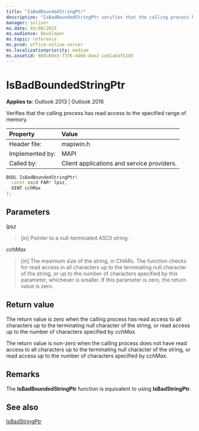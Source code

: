 ```yaml
---
title: "IsBadBoundedStringPtr"
description: "IsBadBoundedStringPtr verifies that the calling process has read access to the specified range of memory."
manager: soliver
ms.date: 03/09/2015
ms.audience: Developer
ms.topic: reference
ms.prod: office-online-server
ms.localizationpriority: medium
ms.assetid: 888c60e3-7376-4d66-8ee2-ce81abafb185
---
```


# IsBadBoundedStringPtr

  
  
**Applies to**: Outlook 2013 | Outlook 2016 
  
Verifies that the calling process has read access to the specified range of memory.
  
|Property|Value|
|:-----|:-----|
|Header file:  <br/> |mapiwin.h  <br/> |
|Implemented by:  <br/> |MAPI  <br/> |
|Called by:  <br/> |Client applications and service providers. |
   
```cpp
BOOL IsBadBoundedStringPtr(
  const void FAR* lpsz,
  UINT cchMax
);
```

## Parameters

 _lpsz_
  
> [in] Pointer to a null-terminated ASCII string.
    
 _cchMax_
  
> [in] The maximum size of the string, in CHARs. The function checks for read access in all characters up to the terminating null character of the string, or up to the number of characters specified by this parameter, whichever is smaller. If this parameter is zero, the return value is zero.
    
## Return value

The return value is zero when the calling process has read access to all characters up to the terminating null character of the string, or read access up to the number of characters specified by  _cchMax_.
  
The return value is non-zero when the calling process does not have read access to all characters up to the terminating null character of the string, or read access up to the number of characters specified by  _cchMax_.
  
## Remarks

The **IsBadBoundedStringPtr** function is equivalent to using **IsBadStringPtr**.
  
## See also



[IsBadStringPtr](https://msdn.microsoft.com/library/windows/desktop/aa366714%28v=vs.85%29.aspx)


